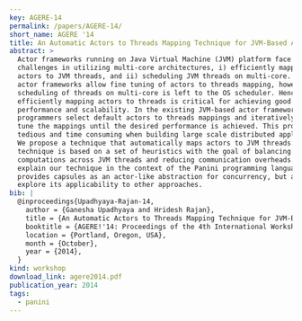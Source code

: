 ```yaml
---
key: AGERE-14
permalink: /papers/AGERE-14/
short_name: AGERE '14
title: An Automatic Actors to Threads Mapping Technique for JVM-Based Actor Frameworks
abstract: >
  Actor frameworks running on Java Virtual Machine (JVM) platform face two main
  challenges in utilizing multi-core architectures, i) efficiently mapping
  actors to JVM threads, and ii) scheduling JVM threads on multi-core. JVM-based
  actor frameworks allow fine tuning of actors to threads mapping, however
  scheduling of threads on multi-core is left to the OS scheduler. Hence,
  efficiently mapping actors to threads is critical for achieving good
  performance and scalability. In the existing JVM-based actor frameworks,
  programmers select default actors to threads mappings and iteratively fine
  tune the mappings until the desired performance is achieved. This process is
  tedious and time consuming when building large scale distributed applications.
  We propose a technique that automatically maps actors to JVM threads. Our
  technique is based on a set of heuristics with the goal of balancing actors
  computations across JVM threads and reducing communication overheads. We
  explain our technique in the context of the Panini programming language, which
  provides capsules as an actor-like abstraction for concurrency, but also
  explore its applicability to other approaches.
bib: |
  @inproceedings{Upadhyaya-Rajan-14,
    author = {Ganesha Upadhyaya and Hridesh Rajan},
    title = {An Automatic Actors to Threads Mapping Technique for JVM-Based Actor Frameworks},
    booktitle = {AGERE!'14: Proceedings of the 4th International Workshop on Programming based on Actors Agents & Decentralized Control},
    location = {Portland, Oregon, USA},
    month = {October},
    year = {2014},
  }
kind: workshop
download_link: agere2014.pdf
publication_year: 2014
tags:
  - panini
---
```

